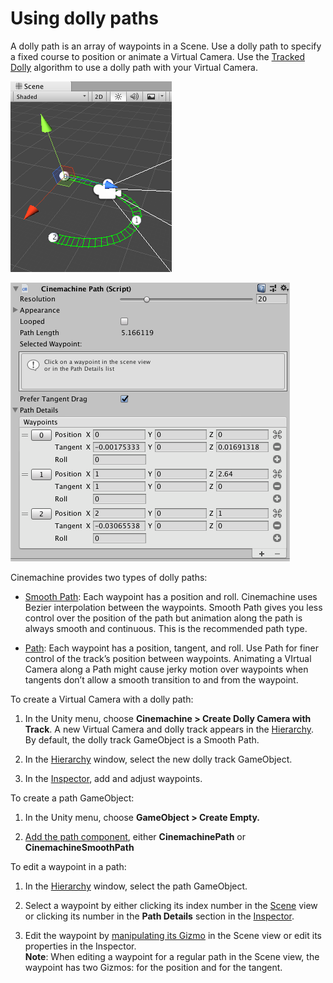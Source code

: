 # Using dolly paths

A dolly path is an array of waypoints in a Scene. Use a dolly path to specify a fixed course to position or animate a Virtual Camera. Use the [Tracked Dolly](CinemachineBodyTrackedDolly.html) algorithm to use a dolly path with your Virtual Camera.

![Editing a dolly path in the Scene view](Images/CinemachinePathScene_5c6c12e4dd83130d44febe29.png)

![Editing a dolly path in the Inspector window](Images/CinemachinePathInspector_5c6c12e4dd83130d44febe2c.png)

Cinemachine provides two types of dolly paths:

* [Smooth Path](CinemachineSmoothPath.html): Each waypoint has a position and roll. Cinemachine uses Bezier interpolation between the waypoints. Smooth Path gives you less control over the position of the path but animation along the path is always smooth and continuous.  This is the recommended path type.

* [Path](CinemachinePath.html): Each waypoint has a position, tangent, and roll. Use Path for finer control of the track’s position between waypoints. Animating a VIrtual Camera along a Path might cause jerky motion over waypoints when tangents don’t allow a smooth transition to and from the waypoint.

To create a Virtual Camera with a dolly path:

1. In the Unity menu, choose **Cinemachine > Create Dolly Camera with Track**.
A new Virtual Camera and dolly track appears in the [Hierarchy]([https://docs.unity3d.com/Manual/Hierarchy.html](https://docs.unity3d.com/Manual/Hierarchy.html)). By default, the dolly track GameObject is a Smooth Path.

2. In the [Hierarchy]([https://docs.unity3d.com/Manual/Hierarchy.html](https://docs.unity3d.com/Manual/Hierarchy.html)) window, select the new dolly track GameObject.

3. In the [Inspector]([https://docs.unity3d.com/Manual/UsingTheInspector.html](https://docs.unity3d.com/Manual/UsingTheInspector.html)), add and adjust waypoints.

To create a path GameObject:

1. In the Unity menu, choose **GameObject > Create Empty.**

2. [Add the path component](https://docs.unity3d.com/Manual/UsingComponents.html), either **CinemachinePath** or **CinemachineSmoothPath**

To edit a waypoint in a path:

1. In the [Hierarchy]([https://docs.unity3d.com/Manual/Hierarchy.html](https://docs.unity3d.com/Manual/Hierarchy.html)) window, select the path GameObject.

2. Select a waypoint by either clicking its index number in the [Scene](https://docs.unity3d.com/Manual/UsingTheSceneView.html) view or clicking its number in the **Path Details** section in the [ Inspector](https://docs.unity3d.com/Manual/UsingTheInspector.html).

3. Edit the waypoint by [manipulating its Gizmo](https://docs.unity3d.com/Manual/PositioningGameObjects.html) in the Scene view or edit its properties in the Inspector.<br/>**Note**: When editing a waypoint for a regular path in the Scene view, the waypoint has two Gizmos: for the position and for the tangent.

